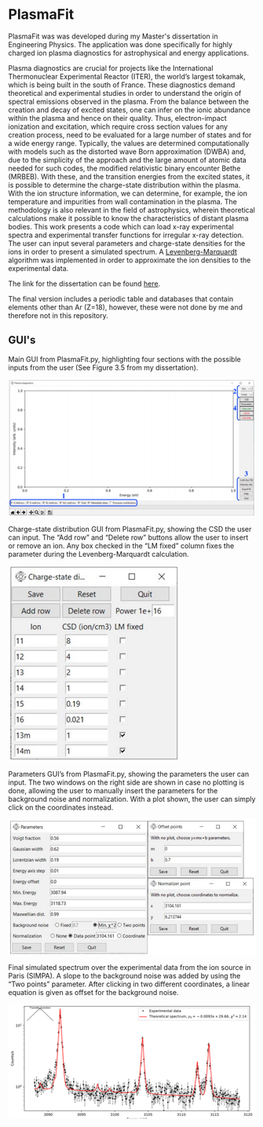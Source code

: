 # PlasmaFit
PlasmaFit was was developed during my Master's dissertation in Engineering Physics. The application was done specifically for highly charged ion plasma diagnostics for astrophysical and energy applications.

Plasma diagnostics are crucial for projects like the International Thermonuclear Experimental Reactor (ITER), the world’s largest tokamak, which is being built in the south of France. These diagnostics demand theoretical and experimental studies in order to understand the origin of spectral emissions observed in the plasma. From the balance between the creation and decay of excited states, one can infer on the ionic abundance within the plasma and hence on their quality. Thus, electron-impact ionization and excitation, which require cross section values for any creation process, need to be evaluated for a large number of states and for a wide energy range. Typically, the values are determined computationally with models such as the distorted wave Born approximation (DWBA) and, due to the simplicity of the approach and the large amount of atomic data needed for such codes, the modified relativistic binary encounter Bethe (MRBEB). With these, and the transition energies from the excited states, it is possible to determine the charge-state distribution within the plasma. With the ion structure information, we can determine, for example, the ion temperature and impurities from wall contamination in the plasma. The methodology is also relevant in the field of astrophysics, wherein theoretical calculations make it possible to know the characteristics of distant plasma bodies. This work presents a code which can load x-ray experimental spectra and experimental transfer functions for irregular x-ray detection. The user can input several parameters and charge-state densities for the ions in order to present a simulated spectrum. A [Levenberg-Marquardt](https://lmfit.github.io/lmfit-py/installation.html) algorithm was implemented in order to approximate the ion densities to the experimental data.

The link for the dissertation can be found [here](https://run.unl.pt/handle/10362/89460).

The final version includes a periodic table and databases that contain elements other than Ar (Z=18), however, these were not done by me and therefore not in this repository.

## GUI's
Main GUI from PlasmaFit.py, highlighting four sections with the possible inputs from the user (See Figure 3.5 from my dissertation).

![Main GUI from PlastmaFit.py.](/screenshots/main_window.png?raw=true)

Charge-state distribution GUI from PlasmaFit.py, showing the CSD the user can input. The “Add row” and “Delete row” buttons allow the user to insert or remove an ion. Any box checked in the “LM fixed” column fixes the parameter during the Levenberg-Marquardt calculation.

<img src="/screenshots/cds_window.png" alt="Parameters GUI's from PlasmaFit.py." width="350"/>

Parameters GUI’s from PlasmaFit.py, showing the parameters the user can input. The two windows on the right side are shown in case no plotting is done, allowing the user to manually insert the parameters for the background noise and normalization. With a plot shown, the user can simply click on the coordinates instead.

<img src="/screenshots/parameters_window.png" alt="Parameters GUI's from PlasmaFit.py." width="750"/>

Final simulated spectrum over the experimental data from the ion source in Paris (SIMPA). A slope to the background noise was added by using the “Two points” parameter. After clicking in two different coordinates, a linear equation is given as offset for the background noise.

![Final spectrum](/screenshots/best_fit_spectrum.png?raw=true)
